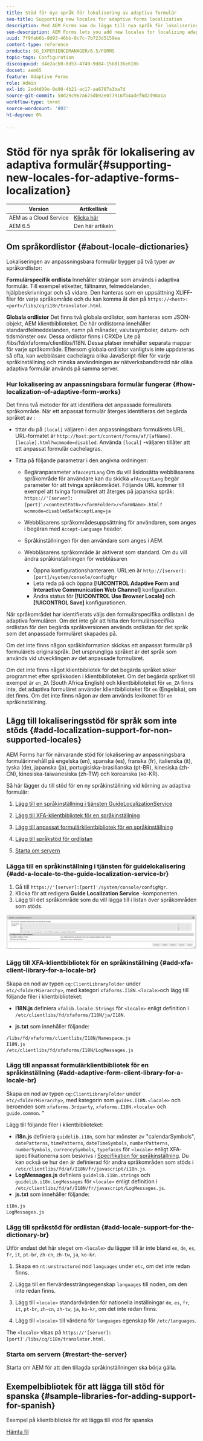 ```yaml
---
title: Stöd för nya språk för lokalisering av adaptiva formulär
seo-title: Supporting new locales for adaptive forms localization
description: Med AEM Forms kan du lägga till nya språk för lokalisering av anpassningsbara formulär. De språkområden som stöds är som standard engelska, franska, tyska och japanska.
seo-description: AEM Forms lets you add new locales for localizing adaptive forms. The supported locales by default are English, French, German, and Japanese.
uuid: 7f9fab6b-8d93-46bb-8c7c-7b723d5159ea
content-type: reference
products: SG_EXPERIENCEMANAGER/6.5/FORMS
topic-tags: Configuration
discoiquuid: d4e2acb0-8d53-4749-9d84-15b8136e610b
docset: aem65
feature: Adaptive Forms
role: Admin
exl-id: 2ed4d99e-0e90-4b21-ac17-aa6707a3ba7d
source-git-commit: 50d29c967a675db92e077916fb4adef6d2d98a1a
workflow-type: tm+mt
source-wordcount: '803'
ht-degree: 0%

---
```


# Stöd för nya språk för lokalisering av adaptiva formulär{#supporting-new-locales-for-adaptive-forms-localization}

| Version | Artikellänk |
| -------- | ---------------------------- |
| AEM as a Cloud Service | [Klicka här](https://experienceleague.adobe.com/docs/experience-manager-cloud-service/content/forms/adaptive-forms-authoring/authoring-adaptive-forms-foundation-components/supporting-new-language-localization.html) |
| AEM 6.5 | Den här artikeln |

## Om språkordlistor {#about-locale-dictionaries}

Lokaliseringen av anpassningsbara formulär bygger på två typer av språkordlistor:

**Formulärspecifik ordlista** Innehåller strängar som används i adaptiva formulär. Till exempel etiketter, fältnamn, felmeddelanden, hjälpbeskrivningar och så vidare. Den hanteras som en uppsättning XLIFF-filer för varje språkområde och du kan komma åt den på `https://<host>:<port>/libs/cq/i18n/translator.html`.

**Globala ordlistor** Det finns två globala ordlistor, som hanteras som JSON-objekt, AEM klientbiblioteket. De här ordlistorna innehåller standardfelmeddelanden, namn på månader, valutasymboler, datum- och tidsmönster osv. Dessa ordlistor finns i CRXDe Lite på /libs/fd/xfaforms/clientlibs/I18N. Dessa platser innehåller separata mappar för varje språkområde. Eftersom globala ordlistor vanligtvis inte uppdateras så ofta, kan webbläsare cachelagra olika JavaScript-filer för varje språkinställning och minska användningen av nätverksbandbredd när olika adaptiva formulär används på samma server.

### Hur lokalisering av anpassningsbara formulär fungerar {#how-localization-of-adaptive-form-works}

Det finns två metoder för att identifiera det anpassade formulärets språkområde. När ett anpassat formulär återges identifieras det begärda språket av :

* tittar du på `[local]` väljaren i den anpassningsbara formulärets URL. URL-formatet är `http://host:port/content/forms/af/[afName].[locale].html?wcmmode=disabled`. Använda `[local]` -väljaren tillåter att ett anpassat formulär cachelagras.

* Titta på följande parametrar i den angivna ordningen:

   * Begäranparameter `afAcceptLang`
Om du vill åsidosätta webbläsarens språkområde för användare kan du skicka `afAcceptLang` begär parameter för att tvinga språkområdet. Följande URL kommer till exempel att tvinga formuläret att återges på japanska språk:
     `https://'[server]:[port]'/<contextPath>/<formFolder>/<formName>.html?wcmmode=disabled&afAcceptLang=ja`

   * Webbläsarens språkområdesuppsättning för användaren, som anges i begäran med `Accept-Language` header.

   * Språkinställningen för den användare som anges i AEM.

   * Webbläsarens språkområde är aktiverat som standard. Om du vill ändra språkinställningen för webbläsaren
      * Öppna konfigurationshanteraren. URL:en är `http://[server]:[port]/system/console/configMgr`
      * Leta reda på och öppna **[!UICONTROL Adaptive Form and Interactive Communication Web Channel]** konfiguration.
      * Ändra status för **[!UICONTROL Use Browser Locale]** och  **[!UICONTROL Save]** konfigurationen.

När språkområdet har identifierats väljs den formulärspecifika ordlistan i de adaptiva formulären. Om det inte går att hitta den formulärspecifika ordlistan för den begärda språkversionen används ordlistan för det språk som det anpassade formuläret skapades på.

Om det inte finns någon språkinformation skickas ett anpassat formulär på formulärets originalspråk. Det ursprungliga språket är det språk som används vid utvecklingen av det anpassade formuläret.

Om det inte finns något klientbibliotek för det begärda språket söker programmet efter språkkoden i klientbiblioteket. Om det begärda språket till exempel är `en_ZA` (South Africa English) och klientbiblioteket för `en_ZA` finns inte, det adaptiva formuläret använder klientbiblioteket för `en` (Engelska), om det finns. Om det inte finns någon av dem används lexikonet för `en` språkinställning.

## Lägg till lokaliseringsstöd för språk som inte stöds {#add-localization-support-for-non-supported-locales}

AEM Forms har för närvarande stöd för lokalisering av anpassningsbara formulärinnehåll på engelska (en), spanska (es), franska (fr), italienska (it), tyska (de), japanska (ja), portugisiska-brasilianska (pt-BR), kinesiska (zh-CN), kinesiska-taiwanesiska (zh-TW) och koreanska (ko-KR).

Så här lägger du till stöd för en ny språkinställning vid körning av adaptiva formulär:

1. [Lägg till en språkinställning i tjänsten GuideLocalizationService](../../forms/using/supporting-new-language-localization.md#p-add-a-locale-to-the-guide-localization-service-br-p)

1. [Lägg till XFA-klientbibliotek för en språkinställning](../../forms/using/supporting-new-language-localization.md#p-add-xfa-client-library-for-a-locale-br-p)

1. [Lägg till anpassat formulärklientbibliotek för en språkinställning](../../forms/using/supporting-new-language-localization.md#p-add-adaptive-form-client-library-for-a-locale-br-p)
1. [Lägg till språkstöd för ordlistan](../../forms/using/supporting-new-language-localization.md#p-add-locale-support-for-the-dictionary-br-p)
1. [Starta om servern](../../forms/using/supporting-new-language-localization.md#p-restart-the-server-p)

### Lägga till en språkinställning i tjänsten för guidelokalisering {#add-a-locale-to-the-guide-localization-service-br}

1. Gå till `https://'[server]:[port]'/system/console/configMgr`.
1. Klicka för att redigera **Guide Localization Service** -komponenten.
1. Lägg till det språkområde som du vill lägga till i listan över språkområden som stöds.

![GuideLocalizationService](assets/configservice.png)

### Lägg till XFA-klientbibliotek för en språkinställning {#add-xfa-client-library-for-a-locale-br}

Skapa en nod av typen `cq:ClientLibraryFolder` under `etc/<folderHierarchy>`, med kategori `xfaforms.I18N.<locale>`och lägg till följande filer i klientbiblioteket:

* **I18N.js** definiera `xfalib.locale.Strings` för `<locale>` enligt definition i `/etc/clientlibs/fd/xfaforms/I18N/ja/I18N`.

* **js.txt** som innehåller följande:

```text
/libs/fd/xfaforms/clientlibs/I18N/Namespace.js
I18N.js
/etc/clientlibs/fd/xfaforms/I18N/LogMessages.js
```

### Lägg till anpassat formulärklientbibliotek för en språkinställning {#add-adaptive-form-client-library-for-a-locale-br}

Skapa en nod av typen `cq:ClientLibraryFolder` under `etc/<folderHierarchy>`, med kategorin som `guides.I18N.<locale>` och beroenden som `xfaforms.3rdparty`, `xfaforms.I18N.<locale>` och `guide.common`. &quot;

Lägg till följande filer i klientbiblioteket:

* **i18n.js** definiera `guidelib.i18n`, som har mönster av &quot;calendarSymbols&quot;, `datePatterns`, `timePatterns`, `dateTimeSymbols`, `numberPatterns`, `numberSymbols`, `currencySymbols`, `typefaces` för `<locale>` enligt XFA-specifikationerna som beskrivs i [Specifikation för språkinställning](https://helpx.adobe.com/content/dam/Adobe/specs/xfa_spec_3_3.pdf). Du kan också se hur den är definierad för andra språkområden som stöds i `/etc/clientlibs/fd/af/I18N/fr/javascript/i18n.js`.
* **LogMessages.js** definiera `guidelib.i18n.strings` och `guidelib.i18n.LogMessages` för `<locale>` enligt definition i `/etc/clientlibs/fd/af/I18N/fr/javascript/LogMessages.js`.
* **js.txt** som innehåller följande:

```text
i18n.js
LogMessages.js
```

### Lägg till språkstöd för ordlistan {#add-locale-support-for-the-dictionary-br}

Utför endast det här steget om `<locale>` du lägger till är inte bland `en`, `de`, `es`, `fr`, `it`, `pt-br`, `zh-cn`, `zh-tw`, `ja`, `ko-kr`.

1. Skapa en `nt:unstructured` nod `languages` under `etc`, om det inte redan finns.

1. Lägga till en flervärdessträngsegenskap `languages` till noden, om den inte redan finns.
1. Lägg till `<locale>` standardvärden för nationella inställningar `de`, `es`, `fr`, `it`, `pt-br`, `zh-cn`, `zh-tw`, `ja`, `ko-kr`, om det inte redan finns.

1. Lägg till `<locale>` till värdena för `languages` egenskap för `/etc/languages`.

The `<locale>` visas på `https://'[server]:[port]'/libs/cq/i18n/translator.html`.

### Starta om servern {#restart-the-server}

Starta om AEM för att den tillagda språkinställningen ska börja gälla.

## Exempelbibliotek för att lägga till stöd för spanska {#sample-libraries-for-adding-support-for-spanish}

Exempel på klientbibliotek för att lägga till stöd för spanska

[Hämta fil](assets/sample.zip)
